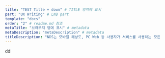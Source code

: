 ```yaml
---
title: "TEST Title + down" # TITLE 영역에 표시 
part: "UX Writing" # LNB part
template: "docs" 
order: "2" # readme.md 참조
metaTitle: "브라우저 탭에 표시" # metadata
metaDescription: "metaDescription" # metadata
titleDescription: "NDS는 모바일 해상도, PC Web 등 사용자가 서비스를 사용하는 모든 서비스를 제공하는 것을 목적으로 합니다" # title 밑에 나오는 문장
---
```


dd